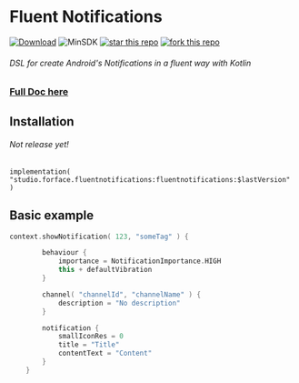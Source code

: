 # Fluent Notifications

[![Download](https://api.bintray.com/packages/4face/FluentNotifications/studio.forface.fluentnotifications/images/download.svg)](https://bintray.com/4face/FluentNotifications/studio.forface.fluentnotifications/_latestVersion)  ![MinSDK](https://img.shields.io/badge/MinSDK-14-f44336.svg)  [![star this repo](http://githubbadges.com/star.svg?user=4face-studi0&repo=FluentNotifications&style=flat&color=fff&background=4caf50)](https://github.com/4face-studi0/FluentNotifications)
[![fork this repo](http://githubbadges.com/fork.svg?user=4face-studi0&repo=FluentNotifications&style=flat&color=fff&background=4caf50)](https://github.com/4face-studi0/FluentNotifications/fork)

###### DSL for create Android's Notifications in a fluent way with Kotlin

### [Full Doc here](https://4face-studi0.github.io/FluentNotifications/fluentnotifications/)

## Installation

###### Not release yet!

`implementation( "studio.forface.fluentnotifications:fluentnotifications:$lastVersion" )`

## Basic example

```kotlin
context.showNotification( 123, "someTag" ) {

        behaviour {
            importance = NotificationImportance.HIGH
            this + defaultVibration
        }

        channel( "channelId", "channelName" ) {
            description = "No description"
        }

        notification {
            smallIconRes = 0
            title = "Title"
            contentText = "Content"
        }
    }
```

